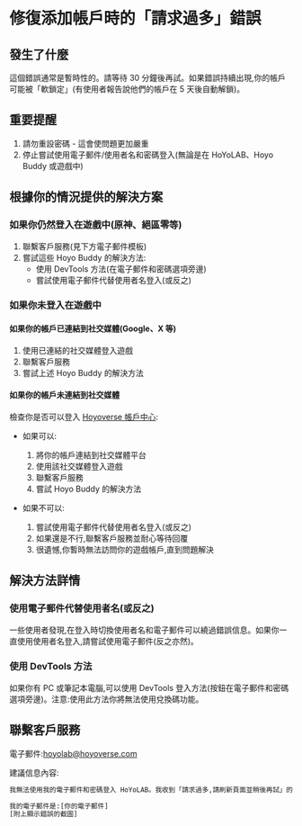 # 修復添加帳戶時的「請求過多」錯誤

## 發生了什麼

這個錯誤通常是暫時性的。請等待 30 分鐘後再試。如果錯誤持續出現,你的帳戶可能被「軟鎖定」(有使用者報告說他們的帳戶在 5 天後自動解鎖)。

## 重要提醒

1. 請勿重設密碼 - 這會使問題更加嚴重
2. 停止嘗試使用電子郵件/使用者名和密碼登入(無論是在 HoYoLAB、Hoyo Buddy 或遊戲中)

## 根據你的情況提供的解決方案

### 如果你仍然登入在遊戲中(原神、絕區零等)

1. 聯繫客戶服務(見下方電子郵件模板)
2. 嘗試這些 Hoyo Buddy 的解決方法:
   - 使用 DevTools 方法(在電子郵件和密碼選項旁邊)
   - 嘗試使用電子郵件代替使用者名登入(或反之)

### 如果你未登入在遊戲中

#### 如果你的帳戶已連結到社交媒體(Google、X 等)

1. 使用已連結的社交媒體登入遊戲
2. 聯繫客戶服務
3. 嘗試上述 Hoyo Buddy 的解決方法

#### 如果你的帳戶未連結到社交媒體

檢查你是否可以登入 [Hoyoverse 帳戶中心](https://account.hoyoverse.com/):

- 如果可以:
  1. 將你的帳戶連結到社交媒體平台
  2. 使用該社交媒體登入遊戲
  3. 聯繫客戶服務
  4. 嘗試 Hoyo Buddy 的解決方法

- 如果不可以:
  1. 嘗試使用電子郵件代替使用者名登入(或反之)
  2. 如果還是不行,聯繫客戶服務並耐心等待回覆
  3. 很遺憾,你暫時無法訪問你的遊戲帳戶,直到問題解決

## 解決方法詳情

### 使用電子郵件代替使用者名(或反之)

一些使用者發現,在登入時切換使用者名和電子郵件可以繞過錯誤信息。如果你一直使用使用者名登入,請嘗試使用電子郵件(反之亦然)。

### 使用 DevTools 方法

如果你有 PC 或筆記本電腦,可以使用 DevTools 登入方法(按鈕在電子郵件和密碼選項旁邊)。注意:使用此方法你將無法使用兌換碼功能。

## 聯繫客戶服務

電子郵件:[hoyolab@hoyoverse.com](mailto:hoyolab@hoyoverse.com)

建議信息內容:

```txt
我無法使用我的電子郵件和密碼登入 HoYoLAB。我收到「請求過多,請刷新頁面並稍後再試」的錯誤提示(見附件截圖)。我已經等待了 8 小時以上,仍然看到這個錯誤。請幫助解鎖我的帳戶。

我的電子郵件是:[你的電子郵件]
[附上顯示錯誤的截圖]
```
